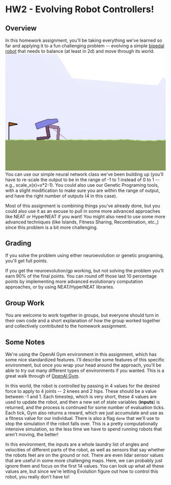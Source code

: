 # HW2 - Evolving Robot Controllers!

## Overview
In this homework assignment, you'll be taking everything we've learned so far and applying it to a fun challenging problem -- evolving a simple [bipedal robot](https://gym.openai.com/envs/BipedalWalker-v2/) that needs to balance (at least in 2d) and move through its world. 
![](https://raw.githubusercontent.com/ZE3-Edu/HW2_RobotEvolution/master/biped.png?token=AAAUTBYOW7PTKH3XKZ23B6TANDX4O)
You can use our simple neural network class we've been building up (you'll have to re-scale the output to be in the range of -1 to 1 instead of 0 to 1 -- e.g., scale_x(x)=x*2-1). You could also use our Genetic Programing tools, with a slight modification to make sure you are within the range of output, and have the right number of outputs (4 in this case). 

Most of this assignment is combining things you've already done, but you could also use it as an excuse to pull in some more advanced approaches like NEAT or HyperNEAT if you want! You might also need to use some more advanced techniques (like Islands, Fitness Sharing, Recombination, etc.,) since this problem is a bit more challenging. 

## Grading
If you solve the problem using either neuroevolution or genetic programing, you'll get full points. 

If you get the neuroevolution/gp working, but not solving the problem you'll earn 90% of the final points. You can round off those last 10 percentage points by implementing more advanced evolutionary computation approaches, or by using NEAT/HyperNEAT libraries.

## Group Work
You are welcome to work together in groups, but everyone should turn in their own code and a short explanation of how the group worked together and collectively contributed to the homework assignment. 

## Some Notes
We're using the OpenAI Gym environment in this assignment, which has some nice standardized features. I'll describe some features of this specific environment, but once you wrap your head around the approach, you'll be able to try out many different types of environments if you wanted. This is a great walk through of [OpenAI Gym](https://gym.openai.com/docs/). 

In this world, the robot is controlled by passing in 4 values for the desired force to apply to 4 joints -- 2 knees and 2 hips. These should be a value between -1 and 1. Each timestep, which is very short, these 4 values are used to update the robot, and then a new set of state variables (**inputs**) is returned, and the process is continued for some number of evaluation ticks. Each tick, Gym also returns a reward, which we just accumulate and use as a fitness value for our individual. There is also a flag `done` that we'll use to stop the simulation if the robot falls over. This is a pretty computationally intensive simulation, so the less time we have to spend running robots that aren't moving, the better!  

In this environment, the inputs are a whole laundry list of angles and velocities of different parts of the robot, as well as sensors that say whether the robots feet are on the ground or not. There are even lidar sensor values that are useful in some more challenging maps. Here, we can probably just ignore them and focus on the first 14 values. You can look up what all these values are, but since we're letting Evolution figure out how to control this robot, you really don't have to! 
